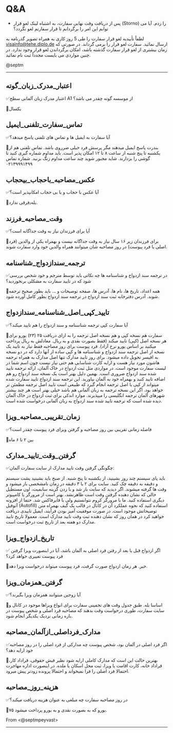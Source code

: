 # Q&A

* پس از دریافت وقت نهایی سفارت، به اشتباه لینک لغو قرار (Storno) را زدم. آیا می توانم این امر را برگردانم تا قرار سفارتم لغو نگردد؟

لطفاً تأییدیه لغو قرار سفارت را طی 5 روز کاری به همراه تصویر گذرنامه به visainfo@tehe.diplo.de ارسال نمائید. سفارت لغو قرار را برمی گرداند. در صورتی که زمان بیشتری از لغو قرار سفارت گذشته باشد، امکان برگرداندن لغو قرار وجود ندارد. در چنین مواردی می بایست مجدداً ثبت نام نمائید.

@septm
***
## اعتبار_مدرک_زبان_گوته
 ✅اعتبار مدرک زبان آلمانی سطح A1 از موسسه گوته چقدر می باشد؟

🔹یکسال   

## تماس_سفارت_تلفنی_ایمیل

✅آیا سفارت به  ایمیل ها و تماس های تلفنی پاسخ میدهد؟

🔹بندرت پاسخ ایمیل میدهند مگر پرسش فرد خیلی ضرروی باشد.
تماس تلفنی هم از یکشنبه تا پنج شنبه از ساعت ۸ تا ۱۲ امکان پذیر است. باید مداوم شماره گیری کنید تا گوشی را بردارند. شاید مجبور شوید چند ساعت مداوم زنگ بزنید. شماره تماس ۰۲۱۳۹۹۹۱۴۹۹   

## عکس_مصاحبه_باحجاب_بیحجاب

✅آیا عکس‌ با حجاب و  یا بی حجاب امکانپذیر است؟

🔹بله٫‌فرقی ندارد.

## وقت_مصاحبه_فرزند

 ✅آیا برای فرزندان نیاز به وقت جداگانه است؟


🔹برای فرزندان زیر ۱۶ سال نیاز به وقت جداگانه نیست و بهمراه یکی از والدین  (فرد اصلی یا فرد پیوست)  در روز مصاحبه شان میتوانند همراه والدین خود وارد سفارت شوند.

## ترجمه_سندازدواج_شناسنامه

✅در ترجمه سند ازدواج و شناسنامه ها چه نکاتی باید توسط مترجم و خود شخص بررسی شود که در تایید سفارت به مشکلی برنخوردید؟

🔹همه اعداد، تاریخ ها، نام ها، آدرس ها، صفحه توضیحات و … باید بطور صحیح ترجمه شوند. آدرس دفترخانه ثبت سند ازدواج در ترجمه سند ازدواج بطور کامل آورده شود. 

## تایید_کپی_اصل_شناسنامه_سندازدواج

✅آیا سفارت کپی ترجمه شناسنامه و سند ازدواج را هم تایید میکند؟ 

🔹سفارت هم نسخه کپی و هم نسخه اصل ترجمه را به ازای دریافت ۲۵ (۲۳) یورو برای هر نسخه اصل (کپی) تایید میکند (فقط بصورت نقدی و به ریال. معادلش به ریال پرداخت میکنید بر اساس یورو نرخ آزاد). فرد پیوست برای روز مصاحبه فقط نیاز به تایید یک نسخه از اصل ترجمه سند ازدواج و شناسنامه ها و کپی ساده از آنها دارد که در دو نسخه به افیسر تحویل داده میشود. برای روز تایید مدارک تنها اصل مدارک به همراه ترجمه هاشون مورد نیاز هست و ارایه کارت شناسایی هم حتی نیاز نیست چون اسم شما در لیست سفارت موجود است.
    در مواردی مثل ثبت ازدواج در خاک آلمان، ارائه ترجمه تایید شده سند ازدواج ضروری است. بهمین دلیل بهتر است یک نسخه سند ازدواج رو هم اضافه تایید کنید و بهمراه خود به آلمان بیاورید.  این ترجمه سند ازدواج تایید سفارت شده میتواند از کپی یا  اصل ترجمه انجام گیرد که طبیعی است تایید اصل ترجمه مطمئن تر خواهد بود. اگر این نسخه ترجمه به زبان آلمانی هم باشد خیلی بهتر است هر چند بیشتر شهرهای آلمان ترجمه انگلیسی را میپذیرند. موارد اندکی برای ثبت ازدواج در خاک آلمان دیده شده است که ترجمه تایید شده سند ازدواج به زبان آلمانی درخواست شده است.

## زمان_تقریبی_مصاحبه_ویزا

✅فاصله زمانی تقریبی بین روز مصاحبه و گرفتن ویزای فرد پیوست چقدر است؟


🔹بین ۲ تا ۶  ماه  

## گرفتن_وقت_تایید_مدارک

✅چگونگی گرفتن وقت تایید مدارک از سایت سفارت آلمان:

باید پای سیستم چند روز بشینید، از یکشنبه تا پنج شنبه. از صبح باید بشینید پشت سیستم و دقیقه به دقیقه چک کنید. سایت برای ۲ یا ۳ دقیقه در زمان نامشخصی باز میشود و وقت ها گرفته میشوند. اگر دیدید که سایت  باز شد و با زدن گزینه سابمیت، اون مستطیل خالی که نشان دهنده گرفتن وقت است ظاهرنشد، بهتر است از مرورگر یا کامپیوتر دیگری استفاده کنید. ما با مرورگر کروم نتوانستیم ولی با فایرفاکس شد. حتما از افزونه آتوفیل (Autofill)  استفاده کنید که نحوه عملکرد آن در کانال در قالب یک گیف بهمراه متن توضیحاتش موجود است. در صورت موفقیت آمیز بودن فرآیند، ایمیل تاییدی دریافت خواهید کرد در همان روز که نشان دهنده ثبت وقت تایید مدارک است. معمولا تاریخ تایید مدارک دو هفته بعد از تاریخ ثبت درخواست است.

## تاریخ_ازدواج_ویزا

✅ اگر ازدواج قبل یا بعد از رفتن فرد اصلی به  آلمان باشد، آیا در اینصورت ویزا گرفتن فرد پیوست تغییری خواهد کرد؟

 
🔹خیر. هر زمان ازدواج صورت گرفت، فرد پیوست میتواند درخواست ویزا دهد. 

## گرفتن_همزمان_ویزا

✅آیا زوجین میتوانند همزمان ویزا بگیرند؟

🔹اساسا بله. طبق جدول وقت های تخمینی سفارت برای انواع ویزاها موجود در کانال و سایت سفارت،  طوری درخواست وقت بدهند که مصاحبه  فرد اصلی و شخص پیوست در بازه زمانی نزدیک یکدیگر انجام شود.

## مدارک_فرداصلی_ازآلمان_مصاحبه

✅اگر فرد اصلی در آلمان بود، شخص پیوست چه مدارکی از فرد اصلی را در روز مصاحبه خود ارايه دهد؟

🔹بهترین حالت این است که مدارک کاملی ارايه شود نظیر فیش حقوقی، قراداد کار، قراداد خانه، کارت اقامت یا ویزا، ثبت محل اسکان یا ملده. در اینصورت اداره مهاجرت احتمالا فرد اصلی را فرا نمیخواند و احتمالا پرونده زودتر پیش میرود.

## هزینه_روز_مصاحبه

✅در  روز مصاحبه سفارت چه مبلغی به عنوان هزینه دریافت میکند؟ 

🔹۷۵ یورو که به بصورت نقدی و به یورو پرداخت میشود. 

From <@septmpeyvast>
***